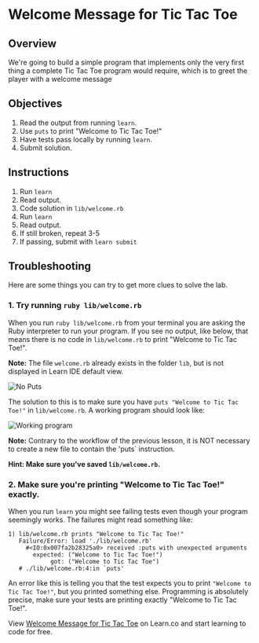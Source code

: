 # Welcome Message for Tic Tac Toe

## Overview

We're going to build a simple program that implements only the very first thing a complete Tic Tac Toe program would require, which is to greet the player with a welcome message

## Objectives

1. Read the output from running `learn`.
2. Use `puts` to print "Welcome to Tic Tac Toe!"
3. Have tests pass locally by running `learn`.
4. Submit solution.

## Instructions

1. Run `learn`
2. Read output.
3. Code solution in `lib/welcome.rb`
4. Run `learn`
5. Read output.
6. If still broken, repeat 3-5
7. If passing, submit with `learn submit`

## Troubleshooting

Here are some things you can try to get more clues to solve the lab.

### 1. Try running `ruby lib/welcome.rb`

When you run `ruby lib/welcome.rb` from your terminal you are asking the Ruby interpreter to run your program. If you see no output, like below, that means there is no code in `lib/welcome.rb` to print "Welcome to Tic Tac Toe!".

**Note:** The file `welcome.rb` already exists in the folder `lib`, but is not displayed in Learn IDE default view.

![No Puts](http://learn-co-videos.s3.amazonaws.com/ruby/no.puts.in.code.gif)

The solution to this is to make sure you have `puts "Welcome to Tic Tac Toe!"` in `lib/welcome.rb`. A working program should look like:

![Working program](http://learn-co-videos.s3.amazonaws.com/ruby/working.tic.tac.toe.rb.gif)

**Note:** Contrary to the workflow of the previous lesson, it is NOT necessary to create a new file to contain the 'puts` instruction.  

**Hint: Make sure you've saved `lib/welcome.rb`.**

### 2. Make sure you're printing "Welcome to Tic Tac Toe!" exactly.

When you run `learn` you might see failing tests even though your program seemingly works. The failures might read something like:

```
1) lib/welcome.rb prints "Welcome to Tic Tac Toe!"
   Failure/Error: load './lib/welcome.rb'
     #<IO:0x007fa2b28325a0> received :puts with unexpected arguments
       expected: ("Welcome to Tic Tac Toe!")
            got: ("Welcome to Tic Tac Toe")
   # ./lib/welcome.rb:4:in `puts'
```

An error like this is telling you that the test expects you to print `"Welcome to Tic Tac Toe!"`, but you printed something else. Programming is absolutely precise, make sure your tests are printing exactly "Welcome to Tic Tac Toe!".

<p data-visibility='hidden'>View <a href='https://learn.co/lessons/ttt-1-welcome-rb' title='Welcome Message for Tic Tac Toe'>Welcome Message for Tic Tac Toe</a> on Learn.co and start learning to code for free.</p>
